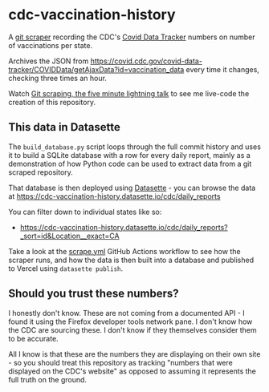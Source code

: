 # cdc-vaccination-history

A [git scraper](https://simonwillison.net/2020/Oct/9/git-scraping/) recording the CDC's [Covid Data Tracker](https://covid.cdc.gov/covid-data-tracker/#vaccinations) numbers on number of vaccinations per state.

Archives the JSON from https://covid.cdc.gov/covid-data-tracker/COVIDData/getAjaxData?id=vaccination_data every time it changes, checking three times an hour.

Watch [Git scraping, the five minute lightning talk](https://simonwillison.net/2021/Mar/5/git-scraping/) to see me live-code the creation of this repository.

## This data in Datasette

The `build_database.py` script loops through the full commit history and uses it to build a SQLite database with a row for every daily report, mainly as a demonstration of how Python code can be used to extract data from a git scraped repository.

That database is then deployed using [Datasette](https://datasette.io/) - you can browse the data at https://cdc-vaccination-history.datasette.io/cdc/daily_reports

You can filter down to individual states like so:

- https://cdc-vaccination-history.datasette.io/cdc/daily_reports?_sort=id&Location__exact=CA

Take a look at the [scrape.yml](https://github.com/simonw/cdc-vaccination-history/blob/main/.github/workflows/scrape.yml) GitHub Actions workflow to see how the scraper runs, and how the data is then built into a database and published to Vercel using `datasette publish`.

## Should you trust these numbers?

I honestly don't know. These are not coming from a documented API - I found it using the Firefox developer tools network pane. I don't know how the CDC are sourcing these. I don't know if they themselves consider them to be accurate.

All I know is that these are the numbers they are displaying on their own site - so you should treat this repository as tracking "numbers that were displayed on the CDC's website" as opposed to assuming it represents the full truth on the ground.

